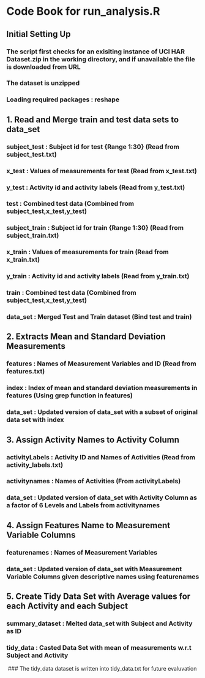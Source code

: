 # Code Book for run_analysis.R

## Initial Setting Up
### The script first checks for an exisiting instance of UCI HAR Dataset.zip in the working directory, and if unavailable the file is downloaded from URL
### The dataset is unzipped
### Loading required packages : reshape

## 1. Read and Merge train and test data sets to data_set
 
   ### subject_test : Subject id for test {Range 1:30} (Read from subject_test.txt)
   ### x_test : Values of measurements for test (Read from x_test.txt)
   ### y_test : Activity id and activity labels (Read from y_test.txt)
   ### test : Combined test data (Combined from subject_test,x_test,y_test) 
 
   ### subject_train : Subject id for train {Range 1:30} (Read from subject_train.txt)
   ### x_train : Values of measurements for train (Read from x_train.txt)
   ### y_train : Activity id and activity labels (Read from y_train.txt)
   ### train : Combined test data (Combined from subject_test,x_test,y_test)
   
   ### data_set : Merged Test and Train dataset (Bind test and train)
   
## 2. Extracts Mean and Standard Deviation Measurements
   
   ### features : Names of Measurement Variables and ID (Read from features.txt)
   ### index : Index of mean and standard deviation measurements in features (Using grep function in features)
   ### data_set : Updated version of data_set with a subset of original data set with index
   
## 3. Assign Activity Names to Activity Column

  ### activityLabels : Activity ID and Names of Activities  (Read from activity_labels.txt)
  ### activitynames : Names of Activities (From activityLabels)
  ### data_set : Updated version of data_set with Activity Column as a factor of 6 Levels and Labels from activitynames
  
## 4. Assign Features Name to Measurement Variable Columns

  ### featurenames : Names of Measurement Variables
  ### data_set : Updated version of data_set with Measurement Variable Columns given descriptive names using featurenames

## 5. Create Tidy Data Set with Average values for each Activity and each Subject

   ### summary_dataset : Melted data_set with Subject and Activity as ID
   ### tidy_data : Casted Data Set with mean of measurements w.r.t Subject and Activity
  ### The tidy_data dataset is written into tidy_data.txt for future evaluvation

   
